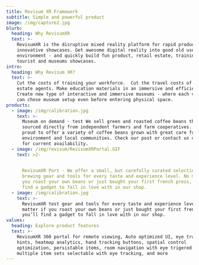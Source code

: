 ```yaml
---
title: Revisum XR Framework
subtitle: Simple and powerful product
image: /img/capture2.jpg
blurb:
  heading: Why RevisumXR
  text: >-
    RevisumXR is the disruptive mixed reality platform for rapid production of
    innovative showcases. Get awesome digital reality into good old user
    environment - and quickly build fun product, retail estate, training,
    tourist and museums showcases.
intro:
  heading: Why Revisum XR?
  text: >-
    Cut the costs of training your workforce.  Cut the travel costs of retail
    estate agents. Make education materials in an immersive and efficient way.
    Create new type of interactive and immersive museums - where each visitor
    can chose museum setup even before entering physical space.
products:
  - image: /img/calibration.jpg
    text: >-
      Museum on demand - test We sell green and roasted coffee beans that are
      sourced directly from independent farmers and farm cooperatives. We’re
      proud to offer a variety of coffee beans grown with great care for the
      environment and local communities. Check our post or contact us directly
      for current availability.
  - image: /img/revisum/RevisumXRPortal.GIF
    text: >2-

       
      RevisumXR Port - We offer a small, but carefully curated selection of
      brewing gear and tools for every taste and experience level. No matter if
      you roast your own beans or just bought your first french press, you’ll
      find a gadget to fall in love with in our shop.
  - image: /img/calibration.jpg
    text: >-
      RevisumXR test gear and tools for every taste and experience level. No
      matter if you roast your own beans or just bought your first french press,
      you’ll find a gadget to fall in love with in our shop.
values:
  heading: Explore product features
  text: >-
    RevisumXR 360 portal for remote viewing, Auto optimized UI, eye tracking
    hints, heatmap analytics, hand tracking buttons, spatial control
    optimization, persistable items, room navigation with eye trigered controls,
    multiple item sets selectable with eye tracking, and more
---
```


